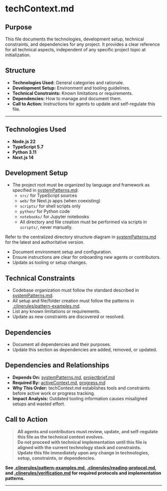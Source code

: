 # techContext.md
<!-- markdownlint-disable MD013 MD022 MD032 MD041 MD005 MD007 -->

## Purpose
This file documents the technologies, development setup, technical constraints, and dependencies for any project. It provides a clear reference for all technical aspects, independent of any specific project topic at initialization.

## Structure
- **Technologies Used:** General categories and rationale.
- **Development Setup:** Environment and tooling guidelines.
- **Technical Constraints:** Known limitations or requirements.
- **Dependencies:** How to manage and document them.
- **Call to Action:** Instructions for agents to update and self-regulate this file.

---

## Technologies Used

- **Node.js 22**
- **TypeScript 5.7**
- **Python 3.11**
- **Next.js 14**

## Development Setup

- The project root must be organized by language and framework as specified in [systemPatterns.md](./systemPatterns.md):
  - `src/` for TypeScript sources
  - `web/` for Next.js apps (when coexisting)
  - `scripts/` for shell scripts only
  - `python/` for Python code
  - `notebooks/` for Jupyter notebooks
  - All directory and file creation must be performed via scripts in `scripts/`, never manually.

Refer to the centralized directory structure diagram in [systemPatterns.md](./systemPatterns.md) for the latest and authoritative version.
- Document environment setup and configuration.
- Ensure instructions are clear for onboarding new agents or contributors.
- Update as tooling or setup changes.

## Technical Constraints

- Codebase organization must follow the standard described in [systemPatterns.md](./systemPatterns.md).
 - All setup and file/folder creation must follow the patterns in [.clinerules/pattern-examples.md](../.clinerules/pattern-examples.md).
- List any known limitations or requirements.
- Update as new constraints are discovered or resolved.

## Dependencies

- Document all dependencies and their purposes.
- Update this section as dependencies are added, removed, or updated.

## Dependencies and Relationships

- **Depends On:** [systemPatterns.md](./systemPatterns.md), [projectbrief.md](./projectbrief.md)
- **Required By:** [activeContext.md](./activeContext.md), [progress.md](./progress.md)
- **Why This Order:** techContext.md establishes tools and constraints before active work or progress tracking.
- **Impact Analysis:** Outdated tooling information causes misaligned setups and wasted effort.

## Call to Action

> **All agents and contributors must review, update, and self-regulate this file as the technical context evolves.**  
> **Do not proceed with technical implementation until this file is aligned with the current technology stack and constraints.**  
> **Update this file immediately upon any change in technologies, setup, constraints, or dependencies.**

**See [.clinerules/pattern-examples.md](../.clinerules/pattern-examples.md), [.clinerules/reading-protocol.md](../.clinerules/reading-protocol.md), and [.clinerules/verification.md](../.clinerules/verification.md) for required protocols and implementation patterns.**

---
